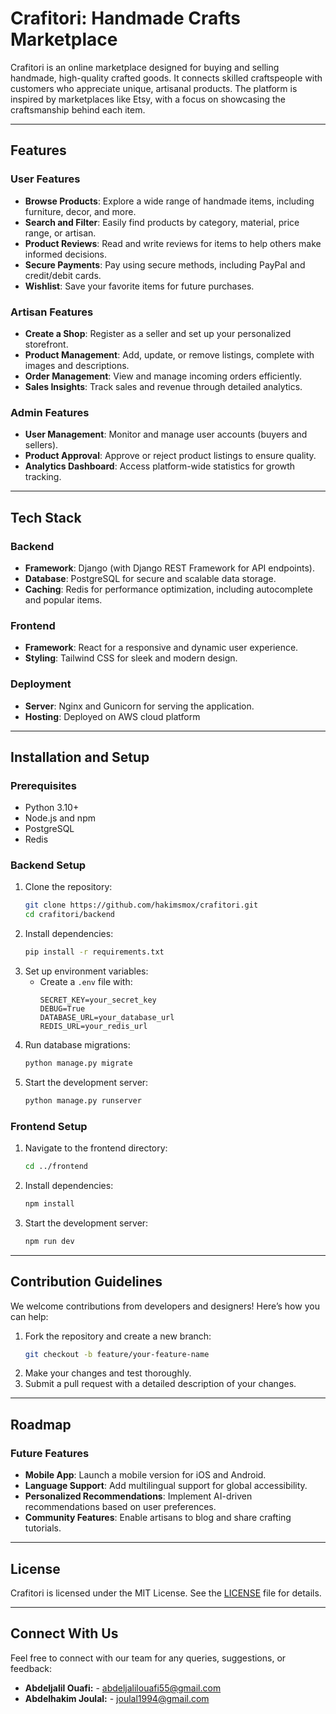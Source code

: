 # Crafitori: Handmade Crafts Marketplace

Crafitori is an online marketplace designed for buying and selling handmade, high-quality crafted goods. It connects skilled craftspeople with customers who appreciate unique, artisanal products. The platform is inspired by marketplaces like Etsy, with a focus on showcasing the craftsmanship behind each item.

---

## Features

### User Features
- **Browse Products**: Explore a wide range of handmade items, including furniture, decor, and more.
- **Search and Filter**: Easily find products by category, material, price range, or artisan.
- **Product Reviews**: Read and write reviews for items to help others make informed decisions.
- **Secure Payments**: Pay using secure methods, including PayPal and credit/debit cards.
- **Wishlist**: Save your favorite items for future purchases.

### Artisan Features
- **Create a Shop**: Register as a seller and set up your personalized storefront.
- **Product Management**: Add, update, or remove listings, complete with images and descriptions.
- **Order Management**: View and manage incoming orders efficiently.
- **Sales Insights**: Track sales and revenue through detailed analytics.

### Admin Features
- **User Management**: Monitor and manage user accounts (buyers and sellers).
- **Product Approval**: Approve or reject product listings to ensure quality.
- **Analytics Dashboard**: Access platform-wide statistics for growth tracking.

---

## Tech Stack

### Backend
- **Framework**: Django (with Django REST Framework for API endpoints).
- **Database**: PostgreSQL for secure and scalable data storage.
- **Caching**: Redis for performance optimization, including autocomplete and popular items.

### Frontend
- **Framework**: React for a responsive and dynamic user experience.
- **Styling**: Tailwind CSS for sleek and modern design.

### Deployment
- **Server**: Nginx and Gunicorn for serving the application.
- **Hosting**: Deployed on AWS cloud platform 

---

## Installation and Setup

### Prerequisites
- Python 3.10+
- Node.js and npm
- PostgreSQL
- Redis

### Backend Setup
1. Clone the repository:
   ```bash
   git clone https://github.com/hakimsmox/crafitori.git
   cd crafitori/backend
   ```
2. Install dependencies:
   ```bash
   pip install -r requirements.txt
   ```
3. Set up environment variables:
   - Create a `.env` file with:
     ```env
     SECRET_KEY=your_secret_key
     DEBUG=True
     DATABASE_URL=your_database_url
     REDIS_URL=your_redis_url
     ```
4. Run database migrations:
   ```bash
   python manage.py migrate
   ```
5. Start the development server:
   ```bash
   python manage.py runserver
   ```

### Frontend Setup
1. Navigate to the frontend directory:
   ```bash
   cd ../frontend
   ```
2. Install dependencies:
   ```bash
   npm install
   ```
3. Start the development server:
   ```bash
   npm run dev
   ```

---

## Contribution Guidelines

We welcome contributions from developers and designers! Here’s how you can help:

1. Fork the repository and create a new branch:
   ```bash
   git checkout -b feature/your-feature-name
   ```
2. Make your changes and test thoroughly.
3. Submit a pull request with a detailed description of your changes.

---

## Roadmap

### Future Features
- **Mobile App**: Launch a mobile version for iOS and Android.
- **Language Support**: Add multilingual support for global accessibility.
- **Personalized Recommendations**: Implement AI-driven recommendations based on user preferences.
- **Community Features**: Enable artisans to blog and share crafting tutorials.

---

## License

Crafitori is licensed under the MIT License. See the [LICENSE](LICENSE) file for details.

---

## Connect With Us

Feel free to connect with our team for any queries, suggestions, or feedback:

- **Abdeljalil Ouafi:** - [abdeljalilouafi55@gmail.com](mailto:abdeljalilouafi55@gmail.com)
- **Abdelhakim Joulal:** - [joulal1994@gmail.com](mailto:joulal1994@gmail.com)
